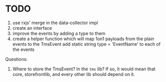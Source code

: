 # TODO

1. use rxjs' merge in the data-collector impl
2. create an interface
3. improve the events by adding a type to them
4. create a helper function which will map 1on1 payloads from the plain events to the TmsEvent
add static string type = 'EventName' to each of the events

Questions:

1. Where to store the TmsEvent? In the `tms` lib? If so, it would mean that core, storefrontlib, and every other lib should depend on it.
